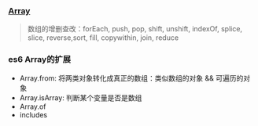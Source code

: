 ### [Array](https://developer.mozilla.org/zh-CN/docs/Web/JavaScript/Reference/Global_Objects/Array)

>数组的增删查改：forEach, push, pop, shift, unshift, indexOf, splice, slice, reverse,sort, fill, copywithin, join, reduce


### es6 Array的扩展

* Array.from: 将两类对象转化成真正的数组：类似数组的对象 && 可遍历的对象
* Array.isArray: 判断某个变量是否是数组
* Array.of
* includes
